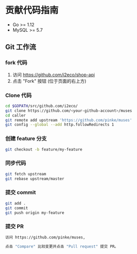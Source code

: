 # 贡献代码指南

- Go >= 1.12
- MySQL >= 5.7

## Git 工作流

### fork 代码

1. 访问 https://github.com/i2eco/shop-api
2. 点击 "Fork" 按钮 (位于页面的右上方)

### Clone 代码

```bash
cd $GOPATH/src/github.com/i2eco/
git clone https://github.com/<your-github-account>/muses
cd caller
git remote add upstream 'https://github.com/pinke/muses'
git config --global --add http.followRedirects 1
```

### 创建 feature 分支

```bash
git checkout -b feature/my-feature 
```

### 同步代码

```bash
git fetch upstream
git rebase upstream/master
```

### 提交 commit

```bash
git add .
git commit
git push origin my-feature
```
### 提交 PR

```bash
访问 https://github.com/pinke/muses, 

点击 "Compare" 比较变更并点击 "Pull request" 提交 PR。
```
